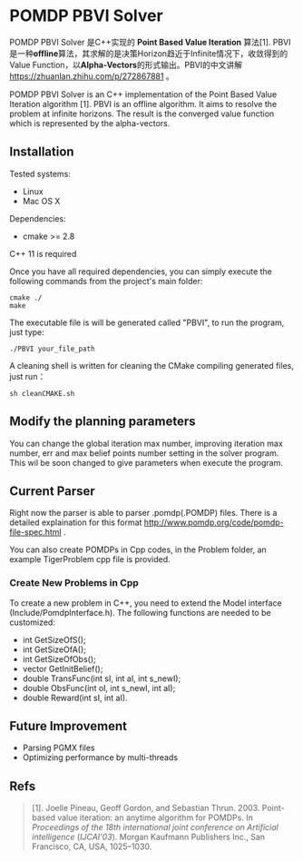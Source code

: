 POMDP PBVI Solver
====

POMDP PBVI Solver 是C++实现的 **Point Based Value Iteration** 算法[1].  PBVI是一种**offline**算法，其求解的是决策Horizon趋近于Infinite情况下，收敛得到的Value Function，以**Alpha-Vectors**的形式输出。PBVI的中文讲解 https://zhuanlan.zhihu.com/p/272867881 。

POMDP PBVI Solver is an C++ implementation of the Point Based Value Iteration algorithm [1]. PBVI is an offline algorithm. It aims to resolve the problem at infinite horizons. The result is the converged value function which is represented by the alpha-vectors.

## Installation

Tested systems:

* Linux
* Mac OS X

Dependencies:

* cmake >= 2.8

C++ 11 is required

Once you have all required dependencies, you can simply execute the following commands from the project's main folder:

```
cmake ./
make
```



The executable file is will be generated called "PBVI", to run the program, just type:
```
./PBVI your_file_path
```


A cleaning shell is written for cleaning the CMake compiling generated files, just run：

```
sh cleanCMAKE.sh
```

## Modify the planning parameters
You can change the global iteration max number, improving iteration max number, err and max belief points number setting in the solver program. This wil be soon changed to give parameters when execute the program.

## Current Parser
Right now the parser is able to parser .pomdp(.POMDP) files. There is a detailed explaination for this format http://www.pomdp.org/code/pomdp-file-spec.html .

You can also create POMDPs in Cpp codes, in the Problem folder, an example TigerProblem cpp file is provided.

### Create New Problems in Cpp

To create a new problem in C++, you need to extend the Model interface (Include/PomdpInterface.h). The following functions are needed to be customized:

* int GetSizeOfS();
* int GetSizeOfA();
* int GetSizeOfObs();
* vector<double> GetInitBelief();
* double TransFunc(int sI, int aI, int s_newI);
* double ObsFunc(int oI, int s_newI, int aI);
* double Reward(int sI, int aI).

## Future Improvement
* Parsing PGMX files
* Optimizing performance by multi-threads

## Refs

> [1]. Joelle Pineau, Geoff Gordon, and Sebastian Thrun. 2003. Point-based value iteration: an anytime algorithm for POMDPs. In <i>Proceedings of the 18th international joint conference on Artificial intelligence</i> (<i>IJCAI'03</i>). Morgan Kaufmann Publishers Inc., San Francisco, CA, USA, 1025–1030.

